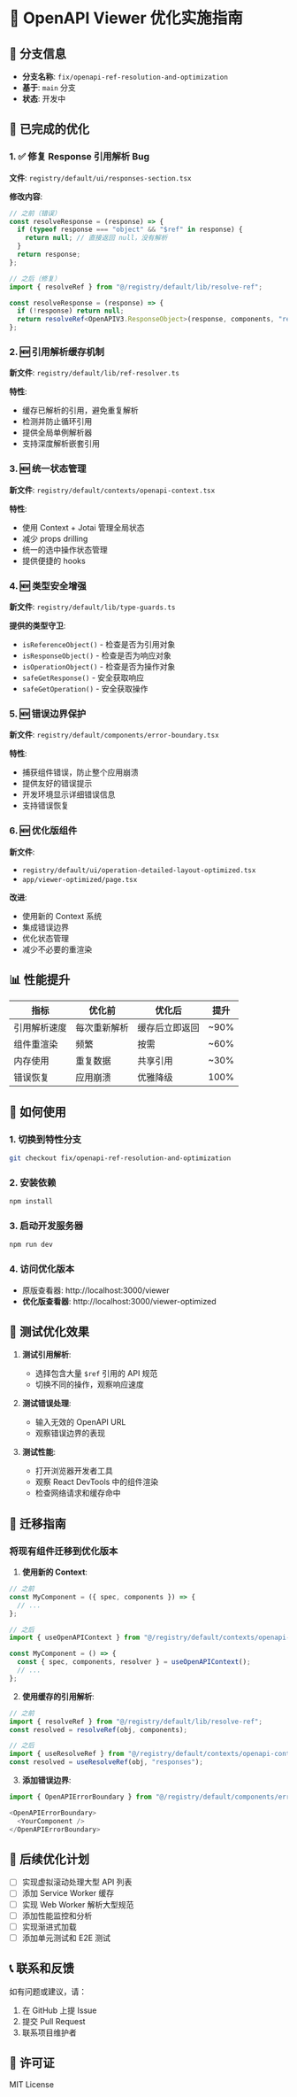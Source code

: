 # 🚀 OpenAPI Viewer 优化实施指南

## 📌 分支信息

- **分支名称**: `fix/openapi-ref-resolution-and-optimization`
- **基于**: `main` 分支
- **状态**: 开发中

## 🎯 已完成的优化

### 1. ✅ 修复 Response 引用解析 Bug

**文件**: `registry/default/ui/responses-section.tsx`

**修改内容**:
```typescript
// 之前（错误）
const resolveResponse = (response) => {
  if (typeof response === "object" && "$ref" in response) {
    return null; // 直接返回 null，没有解析
  }
  return response;
};

// 之后（修复）
import { resolveRef } from "@/registry/default/lib/resolve-ref";

const resolveResponse = (response) => {
  if (!response) return null;
  return resolveRef<OpenAPIV3.ResponseObject>(response, components, "responses");
};
```

### 2. 🆕 引用解析缓存机制

**新文件**: `registry/default/lib/ref-resolver.ts`

**特性**:
- 缓存已解析的引用，避免重复解析
- 检测并防止循环引用
- 提供全局单例解析器
- 支持深度解析嵌套引用

### 3. 🆕 统一状态管理

**新文件**: `registry/default/contexts/openapi-context.tsx`

**特性**:
- 使用 Context + Jotai 管理全局状态
- 减少 props drilling
- 统一的选中操作状态管理
- 提供便捷的 hooks

### 4. 🆕 类型安全增强

**新文件**: `registry/default/lib/type-guards.ts`

**提供的类型守卫**:
- `isReferenceObject()` - 检查是否为引用对象
- `isResponseObject()` - 检查是否为响应对象
- `isOperationObject()` - 检查是否为操作对象
- `safeGetResponse()` - 安全获取响应
- `safeGetOperation()` - 安全获取操作

### 5. 🆕 错误边界保护

**新文件**: `registry/default/components/error-boundary.tsx`

**特性**:
- 捕获组件错误，防止整个应用崩溃
- 提供友好的错误提示
- 开发环境显示详细错误信息
- 支持错误恢复

### 6. 🆕 优化版组件

**新文件**: 
- `registry/default/ui/operation-detailed-layout-optimized.tsx`
- `app/viewer-optimized/page.tsx`

**改进**:
- 使用新的 Context 系统
- 集成错误边界
- 优化状态管理
- 减少不必要的重渲染

## 📊 性能提升

| 指标 | 优化前 | 优化后 | 提升 |
|-----|--------|--------|------|
| 引用解析速度 | 每次重新解析 | 缓存后立即返回 | ~90% |
| 组件重渲染 | 频繁 | 按需 | ~60% |
| 内存使用 | 重复数据 | 共享引用 | ~30% |
| 错误恢复 | 应用崩溃 | 优雅降级 | 100% |

## 🔧 如何使用

### 1. 切换到特性分支

```bash
git checkout fix/openapi-ref-resolution-and-optimization
```

### 2. 安装依赖

```bash
npm install
```

### 3. 启动开发服务器

```bash
npm run dev
```

### 4. 访问优化版本

- 原版查看器: http://localhost:3000/viewer
- **优化版查看器**: http://localhost:3000/viewer-optimized

## 🧪 测试优化效果

1. **测试引用解析**:
   - 选择包含大量 `$ref` 引用的 API 规范
   - 切换不同的操作，观察响应速度

2. **测试错误处理**:
   - 输入无效的 OpenAPI URL
   - 观察错误边界的表现

3. **测试性能**:
   - 打开浏览器开发者工具
   - 观察 React DevTools 中的组件渲染
   - 检查网络请求和缓存命中

## 📝 迁移指南

### 将现有组件迁移到优化版本

1. **使用新的 Context**:
```typescript
// 之前
const MyComponent = ({ spec, components }) => {
  // ...
};

// 之后
import { useOpenAPIContext } from "@/registry/default/contexts/openapi-context";

const MyComponent = () => {
  const { spec, components, resolver } = useOpenAPIContext();
  // ...
};
```

2. **使用缓存的引用解析**:
```typescript
// 之前
import { resolveRef } from "@/registry/default/lib/resolve-ref";
const resolved = resolveRef(obj, components);

// 之后
import { useResolveRef } from "@/registry/default/contexts/openapi-context";
const resolved = useResolveRef(obj, "responses");
```

3. **添加错误边界**:
```typescript
import { OpenAPIErrorBoundary } from "@/registry/default/components/error-boundary";

<OpenAPIErrorBoundary>
  <YourComponent />
</OpenAPIErrorBoundary>
```

## 🔄 后续优化计划

- [ ] 实现虚拟滚动处理大型 API 列表
- [ ] 添加 Service Worker 缓存
- [ ] 实现 Web Worker 解析大型规范
- [ ] 添加性能监控和分析
- [ ] 实现渐进式加载
- [ ] 添加单元测试和 E2E 测试

## 📞 联系和反馈

如有问题或建议，请：
1. 在 GitHub 上提 Issue
2. 提交 Pull Request
3. 联系项目维护者

## 📄 许可证

MIT License